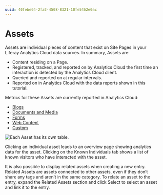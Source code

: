 ```yaml
---
uuid: 40febe64-2fa2-4508-8321-10fe5462e0ac
---
```

# Assets

Assets are individual pieces of content that exist on Site Pages in your Liferay Analytics Cloud data sources. In summary, Assets are

* Content residing on a Page.
* Registered, tracked, and reported on by Analytics Cloud the first time an interaction is detected by the Analytics Cloud client.
* Queried and reported on at regular intervals.
* Reported on in Analytics Cloud with the data reports shown in this tutorial.

Metrics for these Assets are currently reported in Analytics Cloud:

* [Blogs](./blogs.md)
* [Documents and Media](./documents-and-media.md)
* [Forms](./forms.md)
* [Web Content](./tracking-custom-assets.md)
* [Custom](./tracking-custom-assets.md)

![Each Asset has its own table.](assets/images/01.png)

Clicking an individual asset leads to an overview page showing analytics data for the asset. Clicking on the Known Individuals tab shows a list of known visitors who have interacted with the asset.

It is also possible to display related assets when creating a new entry. Related Assets are assets connected to other assets, even if they don’t share any tags and aren’t in the same category. To relate an asset to the entry, expand the Related Assets section and click Select to select an asset and link it to the entry.
